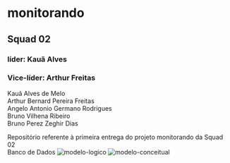 # monitorando
## Squad 02
### líder: Kauã Alves 
### Vice-líder: Arthur Freitas
<p> Kauã Alves de Melo</br>
Arthur Bernard Pereira Freitas </br> 
Angelo Antonio Germano Rodrigues  </br> 
Bruno Vilhena Ribeiro </br> 
Bruno Perez Zeghir Dias  </br> 
</p>

Repositório referente à primeira entrega do projeto monitorando da Squad 02</br> 
Banco de Dados
![modelo-logico](https://github.com/Squad002-2023/monitorando/assets/142227461/2cef6be0-4913-4325-bb45-4b552633ced9)
![modelo-conceitual](https://github.com/Squad002-2023/monitorando/assets/142227461/98307065-d22d-4854-9bc6-2ec376c013fc)
